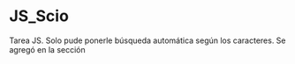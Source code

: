 # JS_Scio
Tarea JS. 
Solo pude ponerle búsqueda automática según los caracteres. Se agregó en la sección <script> del index.html.
No me fue posible hacer funcionar los filtros de 'All','Completed' y 'Uncompleted' :(
